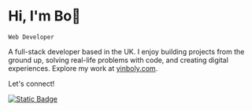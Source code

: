 # Hi, I'm Bo👋

`Web Developer`

A full-stack developer based in the UK. I enjoy building projects from the ground up, solving real-life problems with code, and creating digital experiences. Explore my work at [yinboly.com](https://yinboly.com/).

Let's connect!

[![Static Badge](https://img.shields.io/badge/LinkedIn-0077B5?style=for-the-badge&logo=linkedin&logoColor=white)](https://www.linkedin.com/in/yinboly/)
